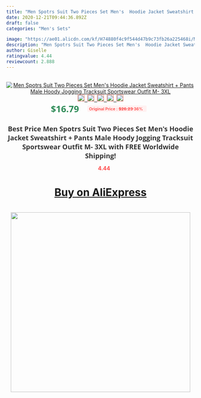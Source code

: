 ```yaml
---
title: "Men Spotrs Suit Two Pieces Set Men's  Hoodie Jacket Sweatshirt + Pants Male Hoody Jogging Tracksuit Sportswear Outfit  M- 3XL"
date: 2020-12-21T09:44:36.892Z
draft: false
categories: "Men's Sets"

image: "https://ae01.alicdn.com/kf/H74880f4c9f544d47b9c73fb26a225468i/Men-Spotrs-Suit-Two-Pieces-Set-Men-s-Hoodie-Jacket-Sweatshirt-Pants-Male-Hoody-Jogging-Tracksuit.png_220x220.png"
description: "Men Spotrs Suit Two Pieces Set Men's  Hoodie Jacket Sweatshirt + Pants Male Hoody Jogging Tracksuit Sportswear Outfit  M- 3XL"
author: Giselle
ratingvalue: 4.44
reviewcount: 2.888
---
```

<br>
<div style="text-align: center;">
<a href="https://s.click.aliexpress.com/e/_AmExHj" target="_blank" rel="nofollow noopener noreferrer"><img alt="Men Spotrs Suit Two Pieces Set Men's  Hoodie Jacket Sweatshirt + Pants Male Hoody Jogging Tracksuit Sportswear Outfit  M- 3XL" class="magnifier-image" src="https://ae01.alicdn.com/kf/H74880f4c9f544d47b9c73fb26a225468i/Men-Spotrs-Suit-Two-Pieces-Set-Men-s-Hoodie-Jacket-Sweatshirt-Pants-Male-Hoody-Jogging-Tracksuit.png_220x220.png_640x640.jpg">
<br>
<img style="border:1px solid salmon" src="https://ae01.alicdn.com/kf/H74880f4c9f544d47b9c73fb26a225468i/Men-Spotrs-Suit-Two-Pieces-Set-Men-s-Hoodie-Jacket-Sweatshirt-Pants-Male-Hoody-Jogging-Tracksuit.png_120x120.jpg">&nbsp;&nbsp;<img style="border:1px solid salmon" src="https://ae01.alicdn.com/kf/H2274444c43ba48fca6f647214afe1c6b5/Men-Spotrs-Suit-Two-Pieces-Set-Men-s-Hoodie-Jacket-Sweatshirt-Pants-Male-Hoody-Jogging-Tracksuit.png_120x120.jpg">&nbsp;&nbsp;<img style="border:1px solid salmon" src="https://ae01.alicdn.com/kf/H323d5c8cef774bd5b8b34ea73d1eed5f9/Men-Spotrs-Suit-Two-Pieces-Set-Men-s-Hoodie-Jacket-Sweatshirt-Pants-Male-Hoody-Jogging-Tracksuit.png_120x120.jpg">&nbsp;&nbsp;<img style="border:1px solid salmon" src="https://ae01.alicdn.com/kf/H240e62d08e2e430a8835fb857317413cU/Men-Spotrs-Suit-Two-Pieces-Set-Men-s-Hoodie-Jacket-Sweatshirt-Pants-Male-Hoody-Jogging-Tracksuit.png_120x120.jpg">&nbsp;&nbsp;<img style="border:1px solid salmon" src="https://ae01.alicdn.com/kf/Hd5f71f363a014a85b71bb2971de1d8f2E/Men-Spotrs-Suit-Two-Pieces-Set-Men-s-Hoodie-Jacket-Sweatshirt-Pants-Male-Hoody-Jogging-Tracksuit.png_120x120.jpg"></a></div><br0>
<div style="text-align: center;"><span style="background-color: white; border: 0px; box-sizing: border-box; color: seagreen; display: inline-block; font-family: &quot;open sans&quot; , &quot;arial&quot; , &quot;helvetica&quot; , sans-serif , &quot;heiti&quot;; font-size: 24px; font-stretch: inherit; font-weight: 700; line-height: inherit; margin: 0px 10px 0px 0px; padding: 0px; vertical-align: middle;">$16.79 </span>
<span style="background: rgb(255 , 241 , 241); border-radius: 3px; border: 0px; box-sizing: border-box; color: #ff4747; display: inline-block; font-family: inherit; font-size: 12px; font-stretch: inherit; font-style: inherit; font-variant: inherit; font-weight: 600; line-height: inherit; margin: 0px; padding: 2px 5px; transform: scale(0.9); vertical-align: middle;">Original Price : <b style="text-decoration: line-through;">$26.23 </b> 36%&nbsp;&nbsp;</span></div>
<h1 style="color: #333333; display: inline-block; font-family: &quot;open sans&quot; , &quot;arial&quot; , &quot;helvetica&quot; , sans-serif , &quot;heiti&quot;; font-size: 18px; font-stretch: inherit; font-weight: 700; text-align: center;">Best Price Men Spotrs Suit Two Pieces Set Men's  Hoodie Jacket Sweatshirt + Pants Male Hoody Jogging Tracksuit Sportswear Outfit  M- 3XL with FREE Worldwide Shipping!</h1>
<div style="color: #ff4747; text-align: center;">
<img src="https://4.bp.blogspot.com/-M0ZcTcb-5uY/XleCXlxnR4I/AAAAAAAAAEc/OrjgMkXV1oMQFaCRZj5HQwOCBcu3w1FegCPcBGAYYCw/s1600/star.png" style="height: 15px;">&nbsp;<b>4.44</b></div>
<div class="button_cont" align="center"><a class="buynow_a" href="https://s.click.aliexpress.com/e/_AmExHj" target="_blank" rel="nofollow noopener noreferrer"><H1>Buy on AliExpress</H1></a></div><br>
<div class="separator" style="clear: both; text-align: center;">
<img src="https://lh3.googleusercontent.com/-pTy5HemUv9M/XlePHvY0dAI/AAAAAAAAAE4/0nX5iRUoIWY8eMW9Dpxeirr157OZliDIgCLcBGAsYHQ/s1600/badge.gif" width="480">
</div>
